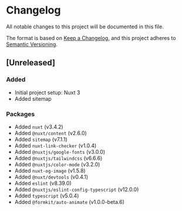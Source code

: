 # Changelog

All notable changes to this project will be documented in this file.

The format is based on [Keep a Changelog](https://keepachangelog.com/en/1.0.0/),
and this project adheres to [Semantic Versioning](https://semver.org/spec/v2.0.0.html).

## [Unreleased]
### Added 
- Initial project setup: Nuxt 3
- Added sitemap

### Packages
- Added `nuxt` (v3.4.2)
- Added `@nuxt/content` (v2.6.0)
- Added `sitemap` (v7.1.1)
- Added `nuxt-link-checker` (v1.0.4)
- Added `@nuxtjs/google-fonts` (v3.0.0)
- Added `@nuxtjs/tailwindcss` (v6.6.6)
- Added `@nuxtjs/color-mode` (v3.2.0)
- Added `nuxt-og-image` (v1.5.8)
- Added `@nuxt/devtools` (v0.4.1)
- Added `eslint` (v8.39.0)
- Added `@nuxtjs/eslint-config-typescript` (v12.0.0)
- Added `typescript` (v5.0.4)
- Added `@formkit/auto-animate` (v1.0.0-beta.6)
